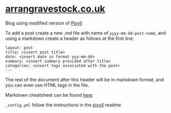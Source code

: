 # [arrangravestock.co.uk](http://arrangravestock.co.uk)
Blog using modified version of [Pixyll](https://github.com/johnotander/pixyll)

To add a post create a new .md file with name of `yyyy-mm-dd-post-name`, and using a markdown create a header as follows at the first line:
```
layout: post
title: <insert post title>
date: <insert date in format yyy-mm-dd>
summary: <insert summary provided after title>
categories: <insert tags associated with the post>
---
```
The rest of the document after this header will be in markdown format, and you can even use HTML tags in the file.

Markdown cheatsheet can be found [here](https://github.com/adam-p/markdown-here/wiki/Markdown-Cheatsheet)

`_config.yml` follow the instructions in the [pixyll](https://github.com/johnotander/pixyll) readme
